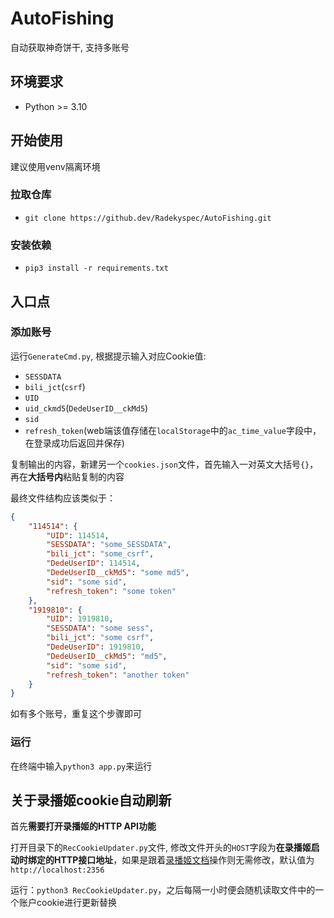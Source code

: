 # AutoFishing

自动获取神奇饼干, 支持多账号

## 环境要求
* Python >= 3.10

## 开始使用
建议使用venv隔离环境

### 拉取仓库
* `git clone https://github.dev/Radekyspec/AutoFishing.git`

### 安装依赖
* `pip3 install -r requirements.txt`

## 入口点

### 添加账号
运行`GenerateCmd.py`, 根据提示输入对应Cookie值: 
* `SESSDATA`
* `bili_jct`(`csrf`)
* `UID`
* `uid_ckmd5`(`DedeUserID__ckMd5`)
* `sid`
* `refresh_token`(web端该值存储在`localStorage`中的`ac_time_value`字段中，在登录成功后返回并保存)

复制输出的内容，新建另一个`cookies.json`文件，首先输入一对英文大括号`{}`，再在**大括号内**粘贴复制的内容

最终文件结构应该类似于：
```json
{
    "114514": {
        "UID": 114514,
        "SESSDATA": "some_SESSDATA",
        "bili_jct": "some_csrf",
        "DedeUserID": 114514,
        "DedeUserID__ckMd5": "some md5",
        "sid": "some sid",
        "refresh_token": "some token"
    },
    "1919810": {
        "UID": 1919810,
        "SESSDATA": "some sess",
        "bili_jct": "some csrf",
        "DedeUserID": 1919810,
        "DedeUserID__ckMd5": "md5",
        "sid": "some sid",
        "refresh_token": "another token"
    }
}
```
如有多个账号，重复这个步骤即可

### 运行
在终端中输入`python3 app.py`来运行

## 关于录播姬cookie自动刷新

首先**需要打开录播姬的HTTP API功能**

打开目录下的`RecCookieUpdater.py`文件, 修改文件开头的`HOST`字段为**在录播姬启动时绑定的HTTP接口地址**，如果是跟着[录播姬文档](https://rec.danmuji.org/reference/arguments/)操作则无需修改，默认值为`http://localhost:2356`

运行：`python3 RecCookieUpdater.py`，之后每隔一小时便会随机读取文件中的一个账户cookie进行更新替换